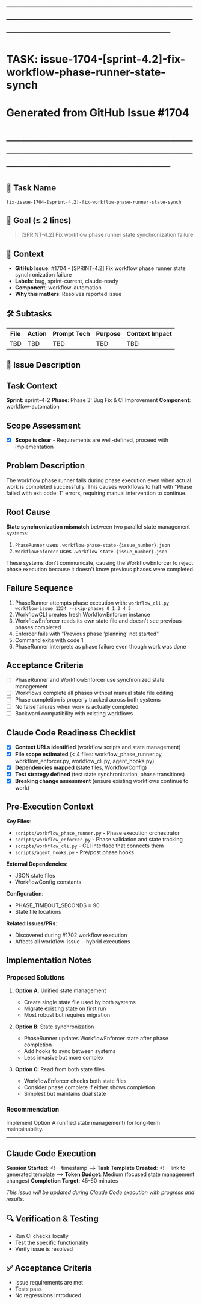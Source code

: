 # ────────────────────────────────────────────────────────────────────────
# TASK: issue-1704-[sprint-4.2]-fix-workflow-phase-runner-state-synch
# Generated from GitHub Issue #1704
# ────────────────────────────────────────────────────────────────────────

## 📌 Task Name
`fix-issue-1704-[sprint-4.2]-fix-workflow-phase-runner-state-synch`

## 🎯 Goal (≤ 2 lines)
> [SPRINT-4.2] Fix workflow phase runner state synchronization failure

## 🧠 Context
- **GitHub Issue**: #1704 - [SPRINT-4.2] Fix workflow phase runner state synchronization failure
- **Labels**: bug, sprint-current, claude-ready
- **Component**: workflow-automation
- **Why this matters**: Resolves reported issue

## 🛠️ Subtasks
| File | Action | Prompt Tech | Purpose | Context Impact |
|------|--------|-------------|---------|----------------|
| TBD | TBD | TBD | TBD | TBD |

## 📝 Issue Description
## Task Context
**Sprint**: sprint-4-2
**Phase**: Phase 3: Bug Fix & CI Improvement
**Component**: workflow-automation

## Scope Assessment
- [x] **Scope is clear** - Requirements are well-defined, proceed with implementation

## Problem Description
The workflow phase runner fails during phase execution even when actual work is completed successfully. This causes workflows to halt with "Phase failed with exit code: 1" errors, requiring manual intervention to continue.

## Root Cause
**State synchronization mismatch** between two parallel state management systems:
1. `PhaseRunner` uses `.workflow-phase-state-{issue_number}.json`
2. `WorkflowEnforcer` uses `.workflow-state-{issue_number}.json`

These systems don't communicate, causing the WorkflowEnforcer to reject phase execution because it doesn't know previous phases were completed.

## Failure Sequence
1. PhaseRunner attempts phase execution with: `workflow_cli.py workflow-issue 1234 --skip-phases 0 1 3 4 5`
2. WorkflowCLI creates fresh WorkflowEnforcer instance
3. WorkflowEnforcer reads its own state file and doesn't see previous phases completed
4. Enforcer fails with "Previous phase 'planning' not started"
5. Command exits with code 1
6. PhaseRunner interprets as phase failure even though work was done

## Acceptance Criteria
- [ ] PhaseRunner and WorkflowEnforcer use synchronized state management
- [ ] Workflows complete all phases without manual state file editing
- [ ] Phase completion is properly tracked across both systems
- [ ] No false failures when work is actually completed
- [ ] Backward compatibility with existing workflows

## Claude Code Readiness Checklist
- [x] **Context URLs identified** (workflow scripts and state management)
- [x] **File scope estimated** (< 4 files: workflow_phase_runner.py, workflow_enforcer.py, workflow_cli.py, agent_hooks.py)
- [x] **Dependencies mapped** (state files, WorkflowConfig)
- [x] **Test strategy defined** (test state synchronization, phase transitions)
- [x] **Breaking change assessment** (ensure existing workflows continue to work)

## Pre-Execution Context
**Key Files**: 
- `scripts/workflow_phase_runner.py` - Phase execution orchestrator
- `scripts/workflow_enforcer.py` - Phase validation and state tracking
- `scripts/workflow_cli.py` - CLI interface that connects them
- `scripts/agent_hooks.py` - Pre/post phase hooks

**External Dependencies**: 
- JSON state files
- WorkflowConfig constants

**Configuration**: 
- PHASE_TIMEOUT_SECONDS = 90
- State file locations

**Related Issues/PRs**: 
- Discovered during #1702 workflow execution
- Affects all workflow-issue --hybrid executions

## Implementation Notes
### Proposed Solutions
1. **Option A**: Unified state management
   - Create single state file used by both systems
   - Migrate existing state on first run
   - Most robust but requires migration

2. **Option B**: State synchronization
   - PhaseRunner updates WorkflowEnforcer state after phase completion
   - Add hooks to sync between systems
   - Less invasive but more complex

3. **Option C**: Read from both state files
   - WorkflowEnforcer checks both state files
   - Consider phase complete if either shows completion
   - Simplest but maintains dual state

### Recommendation
Implement Option A (unified state management) for long-term maintainability.

---

## Claude Code Execution
**Session Started**: <\!-- timestamp -->
**Task Template Created**: <\!-- link to generated template -->
**Token Budget**: Medium (focused state management changes)
**Completion Target**: 45-60 minutes

_This issue will be updated during Claude Code execution with progress and results._

## 🔍 Verification & Testing
- Run CI checks locally
- Test the specific functionality
- Verify issue is resolved

## ✅ Acceptance Criteria
- Issue requirements are met
- Tests pass
- No regressions introduced
